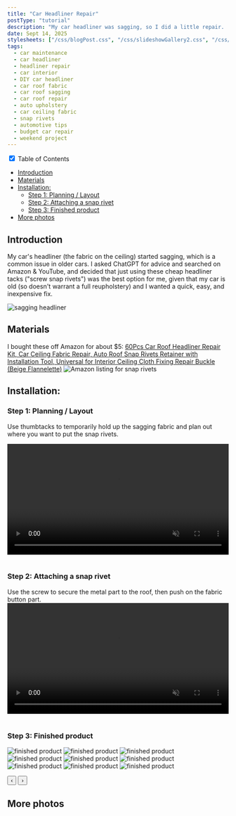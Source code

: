 ```yaml
---
title: "Car Headliner Repair"
postType: "tutorial"
description: "My car headliner was sagging, so I did a little repair.  Here's how I did it."
date: Sept 14, 2025
stylesheets: ["/css/blogPost.css", "/css/slideshowGallery2.css", "/css/simpleCarousel.css"]
tags:
  - car maintenance
  - car headliner
  - headliner repair
  - car interior
  - DIY car headliner
  - car roof fabric
  - car roof sagging
  - car roof repair
  - auto upholstery
  - car ceiling fabric
  - snap rivets
  - automotive tips
  - budget car repair
  - weekend project
---
```


<style>
  .blogPost img, .imgAndVideo {
    width: 600px;
    margin-left: auto;
    margin-right: auto;
    display: block;
  }
</style>

<div class="wrap-collapsible">
  <input id="collapsible" class="toggle" type="checkbox" checked> <!-- delete "checked" to default to unchecked -->
  <label for="collapsible" class="lbl-toggle">Table of Contents</label>
  <div class="collapsible-content">
    <div class="content-inner" markdown=1>

- [Introduction](#introduction)
- [Materials](#materials)
- [Installation:](#installation)
  - [Step 1: Planning / Layout](#step-1-planning--layout)
  - [Step 2: Attaching a snap rivet](#step-2-attaching-a-snap-rivet)
  - [Step 3: Finished product](#step-3-finished-product)
- [More photos](#more-photos)

</div>
  </div>
</div>

## Introduction
My car's headliner (the fabric on the ceiling) started sagging, which is a common issue in older cars.
I asked ChatGPT for advice and searched on Amazon & YouTube, and decided that just using these cheap headliner tacks ("screw snap rivets") was the best option for me, given that my car is old (so doesn't warrant a full reupholstery) and I wanted a quick, easy, and inexpensive fix.

![sagging headliner](https://lh3.googleusercontent.com/pw/AP1GczPttycoEApCPD5RzoHguzUQ2Ue9oeSVfI5X-aENANoaq5eHjx2Ltxz5c0xpeXSHyioG9HwvSYndGGoFwNQyX-BJwYqZiQC7uLWgwSDY_4xMG3W2VRCyhUA4Xd3m81pwGsXY6fzzkYS7gE_isJx3iLv2kg=w1843-h1328-s-no-gm)

## Materials
I bought these off Amazon for about $5: [60Pcs Car Roof Headliner Repair Kit, Car Ceiling Fabric Repair, Auto Roof Snap Rivets Retainer with Installation Tool, Universal for Interior Ceiling Cloth Fixing Repair Buckle (Beige Flannelette)](https://amzn.to/4nAF4Ou)
![Amazon listing for snap rivets](https://lh3.googleusercontent.com/pw/AP1GczNVDZ87vNs5oVXo9xW0sR9qh9zpytUn8csrZyQPJt6SLkbSJ_wWbsrISzTDoKarajxyUSwqdPgj0CKl9skxlVTuxxWCdV3oiu6r0HJzCHgXHf1mmtWmGTGy_oorB3rR3ZWLlo8C8Y2XEEPdlRFLWGK1_w=w1484-h642-s-no-gm)

## Installation:
### Step 1: Planning / Layout
Use thumbtacks to temporarily hold up the sagging fabric and plan out where you want to put the snap rivets.

<video controls style="max-width:100%; height:auto;" autoplay muted loop class="imgAndVideo">
  <source src="https://assets.gerry-chen.com/assets/headliner_repair/tacks__25x_padded.mp4" type="video/mp4">
  Your browser does not support the video tag.
</video>
<br />

### Step 2: Attaching a snap rivet
Use the screw to secure the metal part to the roof, then push on the fabric button part.
<video controls style="max-width:100%; height:auto;" autoplay muted loop class="imgAndVideo">
  <source src="https://assets.gerry-chen.com/assets/headliner_repair/IMG_2339__8x_cropped.mp4" type="video/mp4">
  Your browser does not support the video tag.
</video>
<br />

### Step 3: Finished product
<script src="/scripts/simple_carousel.js" async></script>
<div class="carousel" id="myCarousel" aria-roledescription="carousel" data-delay="1.8">
  <div class="track">
    <img src="https://lh3.googleusercontent.com/pw/AP1GczNlCel9UanjkhqHovr3aXZJHMaUXsl53RBq5qYfdc7LAeZRDJvj0jInGOrpx7-aGP_yRYBPiVPTQcnGntN6XCJeuKMk1WkBDfJ0LTA1TrXZamv9Tvlx=w1920-h1080" alt="finished product">
    <img src="https://lh3.googleusercontent.com/pw/AP1GczM88Wx4VfV3dFGijGdAty0naSaygSGAMTNFxvNkhsANWzSGbxYsSXdeJ0GvYQgoFa2Ls-gtaT16qo83f3Xn-ZQZ2gAovtjUoWHIAtezZASdf_Q_E8Q-=w1920-h1080" alt="finished product">
    <img src="https://lh3.googleusercontent.com/pw/AP1GczPv-DS4Ej7nT2uD_o1eaFwjtzcZA5Y5xmBwhcn7SWS1z2Ugs1WUTgZosg--e0kLb4GPnfBkPMSdb3GV-TCwxTkgu6Rc3PN7p8I_tUVneOBk9e6fgVTX=w1920-h1080" alt="finished product">
    <img src="https://lh3.googleusercontent.com/pw/AP1GczMD5_V6ECSOkgHRoOmag8Risd9VrlUxzsgIZ3BGCKhZCJw9iHzeGEj3ta5rNPynIx20PnMoQv3MG6rrbkjeZa0IRjRrUtfP6WNkOADDiqzO8xDpTa7u=w1920-h1080" alt="finished product">
    <img src="https://lh3.googleusercontent.com/pw/AP1GczOAkVQV7_pQ_HAwG0pxDwlbZbQABtIlI4cJwPv3_BJng6p7x9aQMq2w18kaFvgjr3JZ35kPawUdxWVSWYDBRUijTupyv157l_ChIeW5ZL0YK5mw6QDa=w1920-h1080" alt="finished product">
    <img src="https://lh3.googleusercontent.com/pw/AP1GczOlyvtA5afial5R5j9J1J95j09UTWKoWN2BSIYLvViuiA4T3wuYqJoqZ-JSYv4oV5f8Kf5jjxK_a57d4Z_jsmu4CdUVWpsx0uq61h5wjhV6n-4mgKQK=w1920-h1080" alt="finished product">
    <img src="https://lh3.googleusercontent.com/pw/AP1GczOJuZeo-678hNj1KTEa6OUNEYrDkcdnP6VlkDl1CQU8mPvfrrXmzBF2SKzcAokJQCISkPDULZ_dbJ775NNh32i2B6nLGq802eFDNy1Gax9vx4KYEjAL=w1920-h1080" alt="finished product">
    <img src="https://lh3.googleusercontent.com/pw/AP1GczOGBDxWZPc23uqyAgqIL52vQPwLIaEzVPBjhqh1yQVAXHYmRlKxmNjkvtMsjH1zmlpF8zfKZuxYzQU0j9it6zKI5jSAycy0alelE6qqZz--G8QQafxA=w1920-h1080" alt="finished product">
    <img src="https://lh3.googleusercontent.com/pw/AP1GczPXggmznB3UrA4plB7oGQfEvz_hohsB-jDvqKhhl0gGjWfHU-DQQF5A-Sjk_qTV35HeIdv9T3sOBTf5EZwtV9JuWN43MZUVz2daopQmevzxOQ_ndbh2=w1920-h1080" alt="finished product">
  </div>

  <button class="nav prev" aria-label="Previous slide">‹</button>
  <button class="nav next" aria-label="Next slide">›</button>
  <div class="dots" aria-label="Slide indicators" role="tablist"></div>
</div>


## More photos
<script src="/scripts/googlephotos_carousel.js" async></script>
<div class="pa-gallery-player-widget" style="width:100%; height:480px; display:none;"
  data-link="https://photos.app.goo.gl/HbvQPdSJwevgyF2L6"
  data-title="Car Headliner Repair · Sunday, Sep 14 📸"
  data-description="Shared album · Tap to view!"
  data-delay="2">
  <object data="https://lh3.googleusercontent.com/pw/AP1GczPPQcaZzKjQWRzR5Opyq2dtTT3xgoKZJxiQxAUBhyI42yAoPks995L3gicHcw_i6n1E39YLScYatLM04CDVcdmj2qSaZwjww7UKW_W4l3eT2sTjlBjm=w1920-h1080"></object>
  <object data="https://lh3.googleusercontent.com/pw/AP1GczN9I3ekP6en-Gr5vA0prb8o7FYguGTs-dL63FHN_lnneqm-aLM682_KNSpb9mnkqz5OoVMzz18lo-RSSBy6UuQZwStBXs_ElV0Z5tc9eg-mQwKnqHo0=w1920-h1080"></object>
  <object data="https://lh3.googleusercontent.com/pw/AP1GczM_fPfs2TxPHx4Cb6TnR3c6GBUq3X8sngfjQjw8GY5r3YBXj4T-oukhtsq2ANtsaZ6Rop9DfCriezJ4bG2fvB1L7nRahf_nxfndnthV0SSX0yIUm-ZM=w1920-h1080"></object>
  <object data="https://lh3.googleusercontent.com/pw/AP1GczNOYvw5dqBXmpP6sM6pelWkfxETjFuy8qPBJGgbgDY24T3bGbUtQA4pxF8ia_QdM6ZWIvEM998Tq3J-kSkJxToTxWZwlyKoIOnUWXuGiQTL2K92dHHq=w1920-h1080"></object>
  <object data="https://lh3.googleusercontent.com/pw/AP1GczOLmFcoU0dThIijiAviVXWex4uqXwuneXAsOh_bVTY2jcHO7gNsbmz8CRFBxJLG49Vf_3P6l_wV0m-aXS7mqv0lX_5jlajRwN-mvOU2jNl6sGg0hB6i=w1920-h1080"></object>
  <object data="https://lh3.googleusercontent.com/pw/AP1GczM6vbsowpnktIKkSOvajhy0xYQhj1DfkBGn9RJ4F7CjrSYHeZbPZc-tcdhQuUqkSomEH2FdmlDO7OjE3jRatWQEirhsxu-fGzFDuDSHQqtvyG2RsHL9=w1920-h1080"></object>
  <object data="https://lh3.googleusercontent.com/pw/AP1GczMrcOZqAg_pNHqjV-t3jeGG2Gm3XqRUsif3kwTglI6-bEq0bECqIGb_U2-4UshVR-UYepIQXfuO4FmjYiSGaSHG4-n3PDcjJd9hZXeQXR9uTtwsAurp=w1920-h1080"></object>
  <object data="https://lh3.googleusercontent.com/pw/AP1GczOrfnbjbXbbFMVuc10aO36W_lNXFyg58YlYOBanUOfxVpx-ScUZ0cKdDJyDf-vguLUzWac71gVlGhPdt_7UudVvcVOEHES145B7xwlhXHdoHncjItax=w1920-h1080"></object>
  <object data="https://lh3.googleusercontent.com/pw/AP1GczN_IFAJyokTimM2I7W8R_zoneYM4wM1mlrvp535wfbZdQA-LOS8Ta8wsIoTAWtT3Xor4KB3n-2MD-MG2MJB6kAK6vW11dRe2tD4hLLAgtCrbQjhPpOZ=w1920-h1080"></object>
  <object data="https://lh3.googleusercontent.com/pw/AP1GczNlCel9UanjkhqHovr3aXZJHMaUXsl53RBq5qYfdc7LAeZRDJvj0jInGOrpx7-aGP_yRYBPiVPTQcnGntN6XCJeuKMk1WkBDfJ0LTA1TrXZamv9Tvlx=w1920-h1080"></object>
  <object data="https://lh3.googleusercontent.com/pw/AP1GczM88Wx4VfV3dFGijGdAty0naSaygSGAMTNFxvNkhsANWzSGbxYsSXdeJ0GvYQgoFa2Ls-gtaT16qo83f3Xn-ZQZ2gAovtjUoWHIAtezZASdf_Q_E8Q-=w1920-h1080"></object>
  <object data="https://lh3.googleusercontent.com/pw/AP1GczPv-DS4Ej7nT2uD_o1eaFwjtzcZA5Y5xmBwhcn7SWS1z2Ugs1WUTgZosg--e0kLb4GPnfBkPMSdb3GV-TCwxTkgu6Rc3PN7p8I_tUVneOBk9e6fgVTX=w1920-h1080"></object>
  <object data="https://lh3.googleusercontent.com/pw/AP1GczMD5_V6ECSOkgHRoOmag8Risd9VrlUxzsgIZ3BGCKhZCJw9iHzeGEj3ta5rNPynIx20PnMoQv3MG6rrbkjeZa0IRjRrUtfP6WNkOADDiqzO8xDpTa7u=w1920-h1080"></object>
  <object data="https://lh3.googleusercontent.com/pw/AP1GczOAkVQV7_pQ_HAwG0pxDwlbZbQABtIlI4cJwPv3_BJng6p7x9aQMq2w18kaFvgjr3JZ35kPawUdxWVSWYDBRUijTupyv157l_ChIeW5ZL0YK5mw6QDa=w1920-h1080"></object>
  <object data="https://lh3.googleusercontent.com/pw/AP1GczOlyvtA5afial5R5j9J1J95j09UTWKoWN2BSIYLvViuiA4T3wuYqJoqZ-JSYv4oV5f8Kf5jjxK_a57d4Z_jsmu4CdUVWpsx0uq61h5wjhV6n-4mgKQK=w1920-h1080"></object>
  <object data="https://lh3.googleusercontent.com/pw/AP1GczOJuZeo-678hNj1KTEa6OUNEYrDkcdnP6VlkDl1CQU8mPvfrrXmzBF2SKzcAokJQCISkPDULZ_dbJ775NNh32i2B6nLGq802eFDNy1Gax9vx4KYEjAL=w1920-h1080"></object>
  <object data="https://lh3.googleusercontent.com/pw/AP1GczOGBDxWZPc23uqyAgqIL52vQPwLIaEzVPBjhqh1yQVAXHYmRlKxmNjkvtMsjH1zmlpF8zfKZuxYzQU0j9it6zKI5jSAycy0alelE6qqZz--G8QQafxA=w1920-h1080"></object>
  <object data="https://lh3.googleusercontent.com/pw/AP1GczPXggmznB3UrA4plB7oGQfEvz_hohsB-jDvqKhhl0gGjWfHU-DQQF5A-Sjk_qTV35HeIdv9T3sOBTf5EZwtV9JuWN43MZUVz2daopQmevzxOQ_ndbh2=w1920-h1080"></object>
  <object data="https://lh3.googleusercontent.com/pw/AP1GczNF0YNC2WNec8zM6HXyyHDE7OTrWqINVgE5B4HamLVnbCdJotNMRVpN3uvko3PtQscSSsWEj98eDOp80eQUQhws7XM7rUznahQighReb8j7IfPRMQoH=w1920-h1080"></object>
</div>
